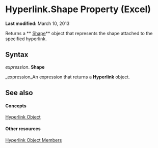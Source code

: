 
# Hyperlink.Shape Property (Excel)

 **Last modified:** March 10, 2013

Returns a  ** [Shape](8f01fcd1-b7d9-5216-2de5-40fb6648a403.md)** object that represents the shape attached to the specified hyperlink.

## Syntax

 _expression_. **Shape**

 _expression_An expression that returns a  **Hyperlink** object.


## See also


#### Concepts


 [Hyperlink Object](8bdd2c2f-e6eb-a2f2-78c8-b597aa80ec05.md)
#### Other resources


 [Hyperlink Object Members](b0566d1c-404f-b79e-7770-e7189a1c817a.md)
